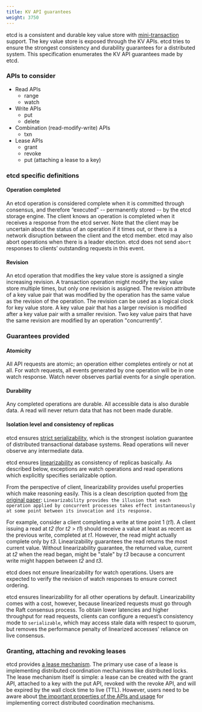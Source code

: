 ```yaml
---
title: KV API guarantees
weight: 3750
---
```


etcd is a consistent and durable key value store with [mini-transaction][txn] support. The key value store is exposed through the KV APIs. etcd tries to ensure the strongest consistency and durability guarantees for a distributed system. This specification enumerates the KV API guarantees made by etcd.

### APIs to consider

* Read APIs
    * range
    * watch
* Write APIs
    * put
    * delete
* Combination (read-modify-write) APIs
    * txn
* Lease APIs
    * grant
    * revoke
    * put (attaching a lease to a key)

### etcd specific definitions

#### Operation completed

An etcd operation is considered complete when it is committed through consensus, and therefore “executed” -- permanently stored -- by the etcd storage engine. The client knows an operation is completed when it receives a response from the etcd server. Note that the client may be uncertain about the status of an operation if it times out, or there is a network disruption between the client and the etcd member. etcd may also abort operations when there is a leader election. etcd does not send `abort` responses to  clients’ outstanding requests in this event.

#### Revision

An etcd operation that modifies the key value store is assigned a single increasing revision. A transaction operation might modify the key value store multiple times, but only one revision is assigned. The revision attribute of a key value pair that was modified by the operation has the same value as the revision of the operation. The revision can be used as a logical clock for key value store. A key value pair that has a larger revision is modified after a key value pair with a smaller revision. Two key value pairs that have the same revision are modified by an operation "concurrently".

### Guarantees provided

#### Atomicity

All API requests are atomic; an operation either completes entirely or not at all. For watch requests, all events generated by one operation will be in one watch response. Watch never observes partial events for a single operation.

#### Durability

Any completed operations are durable. All accessible data is also durable data. A read will never return data that has not been made durable.

#### Isolation level and consistency of replicas

etcd ensures [strict serializability][strict_serializability], which is the strongest isolation guarantee of distributed transactional database systems. Read operations will never observe any intermediate data.

etcd ensures [linearizability][linearizability] as consistency of replicas basically. As described below, exceptions are watch operations and read operations which explicitly specifies serializable option.

From the perspective of client, linearizability provides useful properties which make reasoning easily. This is a clean description quoted from [the original paper][linearizability]: `Linearizability provides the illusion that each operation applied by concurrent processes takes effect instantaneously at some point between its invocation and its response.`

For example, consider a client completing a write at time point 1 (*t1*). A client issuing a read at *t2* (for *t2* > *t1*) should receive a value at least as recent as the previous write, completed at *t1*. However, the read might actually complete only by *t3*. Linearizability guarantees the read returns the most current value. Without linearizability guarantee, the returned value, current at *t2* when the read began, might be "stale" by *t3* because a concurrent write might happen between *t2* and *t3*.

etcd does not ensure linearizability for watch operations. Users are expected to verify the revision of watch responses to ensure correct ordering.

etcd ensures linearizability for all other operations by default. Linearizability comes with a cost, however, because linearized requests must go through the Raft consensus process. To obtain lower latencies and higher throughput for read requests, clients can configure a request’s consistency mode to `serializable`, which may access stale data with respect to quorum, but removes the performance penalty of linearized accesses' reliance on live consensus.


### Granting, attaching and revoking leases

etcd provides [a lease mechanism][lease]. The primary use case of a lease is implementing distributed coordination mechanisms like distributed locks. The lease mechanism itself is simple: a lease can be created with the grant API, attached to a key with the put API, revoked with the revoke API, and will be expired by the wall clock time to live (TTL). However, users need to be aware about [the important properties of the APIs and usage][why] for implementing correct distributed coordination mechanisms.

[txn]: api.md#transactions
[linearizability]: https://cs.brown.edu/~mph/HerlihyW90/p463-herlihy.pdf
[strict_serializability]: http://jepsen.io/consistency/models/strict-serializable
[serializable_isolation]: https://en.wikipedia.org/wiki/Isolation_(database_systems)#Serializable
[Linearizability]: #Linearizability
[lease]: https://web.stanford.edu/class/cs240/readings/89-leases.pdf
[why]: why.md#Notes
